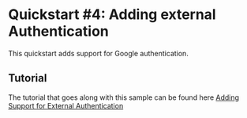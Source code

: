 # Quickstart #4: Adding external Authentication

This quickstart adds support for Google authentication.

## Tutorial

The tutorial that goes along with this sample can be found here [Adding Support for External Authentication](http://docs.identityserver.io/en/release/quickstarts/4_external_authentication.html)
